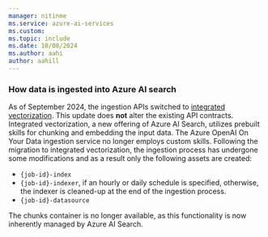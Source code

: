 ```yaml
---
manager: nitinme
ms.service: azure-ai-services
ms.custom:
ms.topic: include
ms.date: 10/08/2024
ms.author: aahi
author: aahill
---
```


### How data is ingested into Azure AI search

As of September 2024, the ingestion APIs switched to [integrated vectorization](/azure/search/vector-search-integrated-vectorization). This update does **not** alter the existing API contracts. Integrated vectorization, a new offering of Azure AI Search, utilizes prebuilt skills for chunking and embedding the input data. The Azure OpenAI On Your Data ingestion service no longer employs custom skills. Following the migration to integrated vectorization, the ingestion process has undergone some modifications and as a result only the following assets are created:
   * `{job-id}-index`
   * `{job-id}-indexer`, if an hourly or daily schedule is specified, otherwise, the indexer is cleaned-up at the end of the ingestion process.
   * `{job-id}-datasource`

The chunks container is no longer available, as this functionality is now inherently managed by Azure AI Search.
